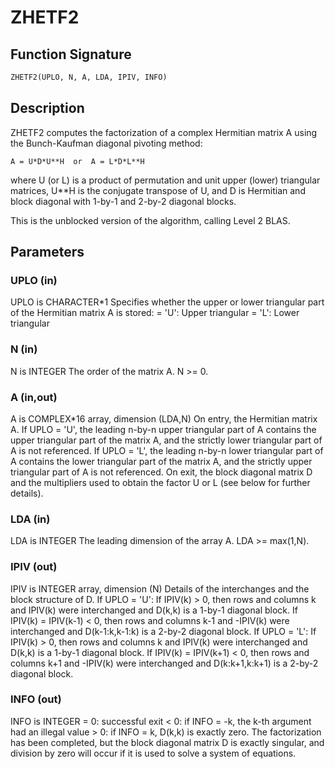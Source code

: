 # ZHETF2

## Function Signature

```fortran
ZHETF2(UPLO, N, A, LDA, IPIV, INFO)
```

## Description


 ZHETF2 computes the factorization of a complex Hermitian matrix A
 using the Bunch-Kaufman diagonal pivoting method:

    A = U*D*U**H  or  A = L*D*L**H

 where U (or L) is a product of permutation and unit upper (lower)
 triangular matrices, U**H is the conjugate transpose of U, and D is
 Hermitian and block diagonal with 1-by-1 and 2-by-2 diagonal blocks.

 This is the unblocked version of the algorithm, calling Level 2 BLAS.

## Parameters

### UPLO (in)

UPLO is CHARACTER*1 Specifies whether the upper or lower triangular part of the Hermitian matrix A is stored: = 'U': Upper triangular = 'L': Lower triangular

### N (in)

N is INTEGER The order of the matrix A. N >= 0.

### A (in,out)

A is COMPLEX*16 array, dimension (LDA,N) On entry, the Hermitian matrix A. If UPLO = 'U', the leading n-by-n upper triangular part of A contains the upper triangular part of the matrix A, and the strictly lower triangular part of A is not referenced. If UPLO = 'L', the leading n-by-n lower triangular part of A contains the lower triangular part of the matrix A, and the strictly upper triangular part of A is not referenced. On exit, the block diagonal matrix D and the multipliers used to obtain the factor U or L (see below for further details).

### LDA (in)

LDA is INTEGER The leading dimension of the array A. LDA >= max(1,N).

### IPIV (out)

IPIV is INTEGER array, dimension (N) Details of the interchanges and the block structure of D. If UPLO = 'U': If IPIV(k) > 0, then rows and columns k and IPIV(k) were interchanged and D(k,k) is a 1-by-1 diagonal block. If IPIV(k) = IPIV(k-1) < 0, then rows and columns k-1 and -IPIV(k) were interchanged and D(k-1:k,k-1:k) is a 2-by-2 diagonal block. If UPLO = 'L': If IPIV(k) > 0, then rows and columns k and IPIV(k) were interchanged and D(k,k) is a 1-by-1 diagonal block. If IPIV(k) = IPIV(k+1) < 0, then rows and columns k+1 and -IPIV(k) were interchanged and D(k:k+1,k:k+1) is a 2-by-2 diagonal block.

### INFO (out)

INFO is INTEGER = 0: successful exit < 0: if INFO = -k, the k-th argument had an illegal value > 0: if INFO = k, D(k,k) is exactly zero. The factorization has been completed, but the block diagonal matrix D is exactly singular, and division by zero will occur if it is used to solve a system of equations.

